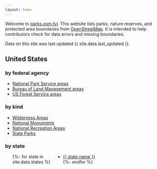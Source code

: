 ```yaml
---
layout: home
---
```


Welcome to [parks.osm.fyi](/). This website lists parks, nature reserves, and protected area boundaries from [OpenStreetMap](https://openstreetmap.org). It is intended to help contributors check for data errors and missing boundaries.

Data on this site was last updated <time class="relative" datetime="{{ site.data.last_updated }}">{{ site.data.last_updated }}</time>.

## United States

### by federal agency

- [National Park Service areas](/us/nps)
- [Bureau of Land Management areas](/us/blm)
- [US Forest Service areas](/us/usfs)

### by kind

- [Wilderness Areas](/us/wilderness)
- [National Monuments](/us/national-monuments)
- [National Recreation Areas](/us/national-recreation-areas)
- [State Parks](/us/state-parks)

### by state

<ul style="column-count: 3">
{%- for state in site.data.states %}
<li><a href="/us/{{ state.id | downcase }}">{{ state.name }}</a></li>
{%- endfor %}
</ul>

